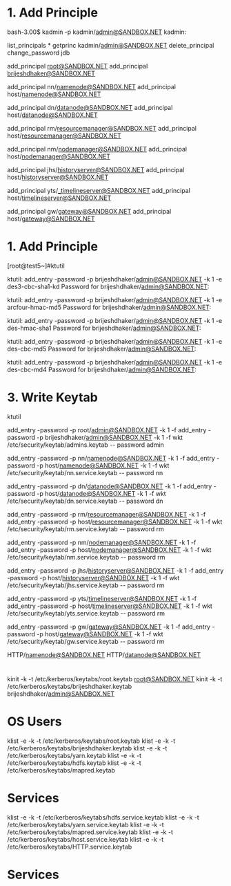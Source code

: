 # 1. Add Principle

bash-3.00$ kadmin -p kadmin/admin@SANDBOX.NET
kadmin:


list_principals *
getprinc kadmin/admin@SANDBOX.NET
delete_principal
change_password jdb

add_principal root@SANDBOX.NET
add_principal brijeshdhaker@SANDBOX.NET

add_principal nn/namenode@SANDBOX.NET
add_principal host/namenode@SANDBOX.NET

add_principal dn/datanode@SANDBOX.NET
add_principal host/datanode@SANDBOX.NET

add_principal rm/resourcemanager@SANDBOX.NET
add_principal host/resourcemanager@SANDBOX.NET

add_principal nm/nodemanager@SANDBOX.NET
add_principal host/nodemanager@SANDBOX.NET

add_principal jhs/historyserver@SANDBOX.NET
add_principal host/historyserver@SANDBOX.NET

add_principal yts/_timelineserver@SANDBOX.NET
add_principal host/timelineserver@SANDBOX.NET

add_principal gw/gateway@SANDBOX.NET
add_principal host/gateway@SANDBOX.NET


# 1. Add Principle

[root@test5~]#ktutil

ktutil: add_entry -password -p brijeshdhaker/admin@SANDBOX.NET -k 1 -e des3-cbc-sha1-kd
Password for brijeshdhaker/admin@SANDBOX.NET:

ktutil: add_entry -password -p brijeshdhaker/admin@SANDBOX.NET -k 1 -e arcfour-hmac-md5
Password for brijeshdhaker/admin@SANDBOX.NET:

ktutil: add_entry -password -p brijeshdhaker/admin@SANDBOX.NET -k 1 -e des-hmac-sha1
Password for brijeshdhaker/admin@SANDBOX.NET:

ktutil: add_entry -password -p brijeshdhaker/admin@SANDBOX.NET -k 1 -e des-cbc-md5
Password for brijeshdhaker/admin@SANDBOX.NET:

ktutil: add_entry -password -p brijeshdhaker/admin@SANDBOX.NET -k 1 -e des-cbc-md4
Password for brijeshdhaker/admin@SANDBOX.NET:

# 3. Write Keytab 
ktutil

add_entry -password -p root/admin@SANDBOX.NET -k 1 -f
add_entry -password -p brijeshdhaker/admin@SANDBOX.NET -k 1 -f
wkt /etc/security/keytab/admins.keytab   	-- password admin

add_entry -password -p nn/namenode@SANDBOX.NET -k 1 -f
add_entry -password -p host/namenode@SANDBOX.NET -k 1 -f
wkt /etc/security/keytab/nn.service.keytab	-- password nn

add_entry -password -p dn/datanode@SANDBOX.NET -k 1 -f
add_entry -password -p host/datanode@SANDBOX.NET -k 1 -f
wkt /etc/security/keytab/dn.service.keytab  -- password dn

add_entry -password -p rm/resourcemanager@SANDBOX.NET -k 1 -f
add_entry -password -p host/resourcemanager@SANDBOX.NET -k 1 -f
wkt /etc/security/keytab/rm.service.keytab  -- password rm

add_entry -password -p nm/nodemanager@SANDBOX.NET -k 1 -f
add_entry -password -p host/nodemanager@SANDBOX.NET -k 1 -f
wkt /etc/security/keytab/nm.service.keytab 		-- password rm

add_entry -password -p jhs/historyserver@SANDBOX.NET -k 1 -f
add_entry -password -p host/historyserver@SANDBOX.NET -k 1 -f
wkt /etc/security/keytab/jhs.service.keytab 	-- password rm

add_entry -password -p yts/timelineserver@SANDBOX.NET -k 1 -f
add_entry -password -p host/timelineserver@SANDBOX.NET -k 1 -f
wkt /etc/security/keytab/yts.service.keytab 	-- password rm

add_entry -password -p gw/gateway@SANDBOX.NET -k 1 -f
add_entry -password -p host/gateway@SANDBOX.NET -k 1 -f
wkt /etc/security/keytab/gw.service.keytab 		-- password rm

HTTP/namenode@SANDBOX.NET
HTTP/datanode@SANDBOX.NET


#
kinit -k -t /etc/kerberos/keytabs/root.keytab root@SANDBOX.NET
kinit -k -t /etc/kerberos/keytabs/brijeshdhaker.keytab brijeshdhaker/admin@SANDBOX.NET

# OS Users
klist -e -k -t /etc/kerberos/keytabs/root.keytab
klist -e -k -t /etc/kerberos/keytabs/brijeshdhaker.keytab
klist -e -k -t /etc/kerberos/keytabs/yarn.keytab
klist -e -k -t /etc/kerberos/keytabs/hdfs.keytab
klist -e -k -t /etc/kerberos/keytabs/mapred.keytab

# Services
klist -e -k -t /etc/kerberos/keytabs/hdfs.service.keytab
klist -e -k -t /etc/kerberos/keytabs/yarn.service.keytab
klist -e -k -t /etc/kerberos/keytabs/mapred.service.keytab
klist -e -k -t /etc/kerberos/keytabs/host.service.keytab
klist -e -k -t /etc/kerberos/keytabs/HTTP.service.keytab

# Services